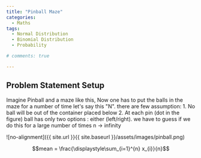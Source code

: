```yaml
---
title: "Pinball Maze"
categories:
  - Maths
tags:
  - Normal Distribution
  - Binomial Distribution
  - Probability 

# comments: true

--- 
```


## Problem Statement Setup
Imagine Pinball and a maze like this, Now one has to put the balls in the maze for a number of time let's say this "N". there are few assumption: 1. No ball will be out of the container placed below 2. At each pin (dot in the figure) ball has only two options : either (left/right). 
we have to guess if we do this for a large number of times n -> infinity

![no-alignment]({{ site.url }}{{ site.baseurl }}/assets/images/pinball.png)



$$mean = \frac{\displaystyle\sum_{i=1}^{n} x_{i}}{n}$$